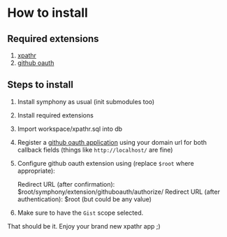 # How to install

## Required extensions
1. [xpathr](https://github.com/alpacaaa/xpathr)
2. [github oauth](https://github.com/symphony-dev/GitHubOAuth)

## Steps to install
1. Install symphony as usual (init submodules too)
2. Install required extensions
3. Import workspace/xpathr.sql into db
4. Register a [github oauth application](https://github.com/account/applications)
using your domain url for both callback fields (things like `http://localhost/` are fine)
5. Configure github oauth extension using (replace `$root` where appropriate):
	
	Redirect URL (after confirmation): $root/symphony/extension/githuboauth/authorize/
	Redirect URL (after authentication): $root (but could be any value)
6. Make sure to have the `Gist` scope selected.


That should be it. Enjoy your brand new xpathr app ;)
